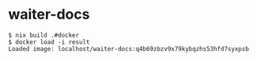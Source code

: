 # waiter-docs

```console
$ nix build .#docker
$ docker load -i result
Loaded image: localhost/waiter-docs:q4b69zbzv9x79kybqzhs53hfd7syxpsb
```
